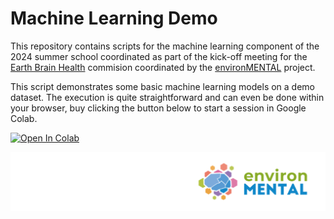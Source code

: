 # Machine Learning Demo

This repository contains scripts for the machine learning component of the 2024 summer school coordinated as part of the kick-off meeting for the [Earth Brain Health](https://www.nature.com/articles/s44220-024-00314-1) commision coordinated by the [environMENTAL](https://www.environmental-project.org/) project. 

This script demonstrates some basic machine learning models on a demo dataset. The execution is quite straightforward and can even be done within your browser, buy clicking the button below to start a session in Google Colab.

[![Open In Colab](https://colab.research.google.com/assets/colab-badge.svg)](https://colab.research.google.com/github/predictive-clinical-neuroscience/machine_learning_demo/blob/main/mortalilty_prediction.ipynb)

![](environmental_logo.png)
